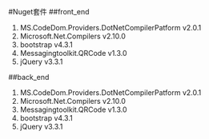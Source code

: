#Nuget套件 
##front_end 
1. MS.CodeDom.Providers.DotNetCompilerPatform v2.0.1
2. Microsoft.Net.Compilers v2.10.0
3. bootstrap v4.3.1
4. Messagingtoolkit.QRCode v1.3.0
5. jQuery v3.3.1

##back_end
1. MS.CodeDom.Providers.DotNetCompilerPatform v2.0.1
2. Microsoft.Net.Compilers v2.10.0
3. Messagingtoolkit.QRCode v1.3.0
4. bootstrap v4.3.1
5. jQuery v3.3.1